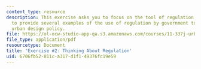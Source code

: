 ```yaml
---
content_type: resource
description: This exercise asks you to focus on the tool of regulation. You are asked
  to provide several examples of the use of regulation by government to achieve an
  urban design policy.
file: https://ol-ocw-studio-app-qa.s3.amazonaws.com/courses/11-337j-urban-design-policy-and-action-spring-2007/6706fb52811ca317d1f149376fc19e59_exercise2.pdf
file_type: application/pdf
resourcetype: Document
title: 'Exercise #2: Thinking About Regulation'
uid: 6706fb52-811c-a317-d1f1-49376fc19e59
---
```

